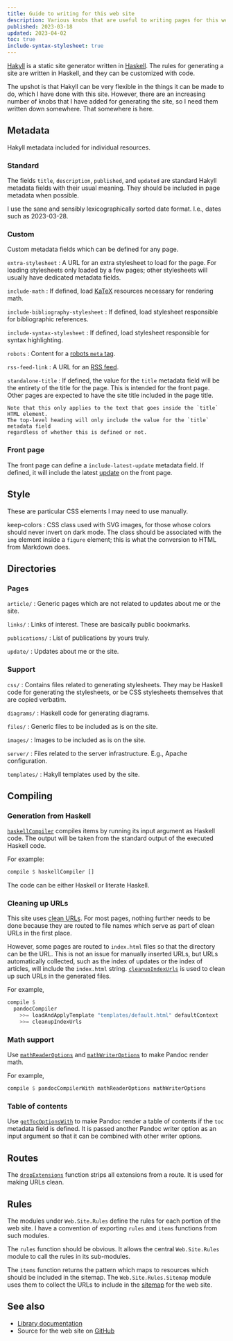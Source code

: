 ```yaml
---
title: Guide to writing for this web site
description: Various knobs that are useful to writing pages for this web site.
published: 2023-03-18
updated: 2023-04-02
toc: true
include-syntax-stylesheet: true
---
```


[Hakyll] is a static site generator written in [Haskell].
The rules for generating a site are written in Haskell,
and they can be customized with code.

The upshot is that Hakyll can be very flexible in the things it can be made to do,
which I have done with this site.
However, there are an increasing number of knobs that I have added
for generating the site, so I need them written down somewhere.
That somewhere is here.

[Hakyll]: https://jaspervdj.be/hakyll/
[Haskell]: https://haskell.org/

## Metadata

Hakyll metadata included for individual resources.

### Standard

The fields `title`, `description`, `published`, and `updated`
are standard Hakyll metadata fields with their usual meaning.
They should be included in page metadata when possible.

I use the sane and sensibly lexicographically sorted date format.
I.e., dates such as 2023-03-28.

### Custom

Custom metadata fields which can be defined for any page.

`extra-stylesheet`
:   A URL for an extra stylesheet to load for the page.
    For loading stylesheets only loaded by a few pages;
    other stylesheets will usually have dedicated metadata fields.

`include-math`
:   If defined, load [KaTeX] resources necessary for rendering math.

`include-bibliography-stylesheet`
:   If defined, load stylesheet responsible for bibliographic references.

`include-syntax-stylesheet`
:   If defined, load stylesheet responsible for syntax highlighting.

`robots`
:   Content for a [robots `meta` tag].

`rss-feed-link`
:   A URL for an [RSS feed].

`standalone-title`
:   If defined, the value for the `title` metadata field will be
    the entirety of the title for the page.  This is intended for the front page.
    Other pages are expected to have the site title included in the page title.

    Note that this only applies to the text that goes inside the `title` HTML element.
    The top-level heading will only include the value for the `title` metadata field
    regardless of whether this is defined or not.

[KaTeX]: https://katex.org/
[robots `meta` tag]: https://www.robotstxt.org/meta.html
[RSS feed]: https://validator.w3.org/feed/docs/rss2.html

### Front page

The front page can define a `include-latest-update` metadata field.
If defined, it will include the latest [update] on the front page.

[update]:  /updates

## Style

These are particular CSS elements I may need to use manually.

keep-colors
:   CSS class used with SVG images, for those whose colors should never invert on dark mode.
    The class should be associated with the `img` element inside a `figure` element;
    this is what the conversion to HTML from Markdown does.

## Directories

### Pages

`article/`
:   Generic pages which are not related to updates about me or the site.

`links/`
:   Links of interest.  These are basically public bookmarks.

`publications/`
:   List of publications by yours truly.

`update/`
:   Updates about me or the site.

### Support

`css/`
:   Contains files related to generating stylesheets.
    They may be Haskell code for generating the stylesheets,
    or be CSS stylesheets themselves that are copied verbatim.

`diagrams/`
:   Haskell code for generating diagrams.

`files/`
:   Generic files to be included as is on the site.

`images/`
:   Images to be included as is on the site.

`server/`
:   Files related to the server infrastructure.
    E.g., Apache configuration.

`templates/`
:   Hakyll templates used by the site.

## Compiling

### Generation from Haskell

[`haskellCompiler`] compiles items by running its input argument as Haskell code.
The output will be taken from the standard output of the executed Haskell code.

For example:

```haskell
compile $ haskellCompiler []
```

The code can be either Haskell or literate Haskell.

[`haskellCompiler`]: https://chungyc.github.io/site-personal/Web-Site-Compilers.html#v:haskellCompiler

### Cleaning up URLs

This site uses [clean URLs].  For most pages, nothing further needs to be done
because they are routed to file names which serve as part of clean URLs in the first place.

However, some pages are routed to `index.html` files so that the directory can be the URL.
This is not an issue for manually inserted URLs, but URLs automatically collected,
such as the index of updates or the index of articles, will include the `index.html` string.
[`cleanupIndexUrls`] is used to clean up such URLs in the generated files.

For example,

```haskell
compile $
  pandocCompiler
    >>= loadAndApplyTemplate "templates/default.html" defaultContext
    >>= cleanupIndexUrls
```

[clean URLs]: /article/technical/website/extensionless
[`cleanupIndexUrls`]: https://chungyc.github.io/site-personal/Web-Site-Compilers.html#v:cleanupIndexUrls

### Math support

Use [`mathReaderOptions`] and [`mathWriterOptions`] to make Pandoc render math.

For example,

```haskell
compile $ pandocCompilerWith mathReaderOptions mathWriterOptions
```

[`mathReaderOptions`]: https://chungyc.github.io/site-personal/Web-Site-Compilers.html#v:mathReaderOptions
[`mathWriterOptions`]: https://chungyc.github.io/site-personal/Web-Site-Compilers.html#v:mathWriterOptions

### Table of contents

Use [`getTocOptionsWith`] to make Pandoc render a table of contents
if the `toc` metadata field is defined.
It is passed another Pandoc writer option as an input argument
so that it can be combined with other writer options.

[`getTocOptionsWith`]: https://chungyc.github.io/site-personal/Web-Site-Compilers.html#v:getTocOptionsWith

## Routes

The [`dropExtensions`] function strips all extensions from a route.
It is used for making URLs clean.

[`dropExtensions`]: https://chungyc.github.io/site-personal/Web-Site-Routes.html#v:dropExtensions

## Rules

The modules under `Web.Site.Rules` define the rules for each portion of the web site.
I have a convention of exporting `rules` and `items` functions from such modules.

The `rules` function should be obvious.
It allows the central `Web.Site.Rules` module to call the rules in its sub-modules.

The `items` function returns the pattern which maps to resources
which should be included in the sitemap.
The `Web.Site.Rules.Sitemap` module uses them to collect the URLs
to include in the [sitemap] for the web site.

[sitemap]: https://www.sitemaps.org/

## See also

*   [Library documentation](https://chungyc.github.io/site-personal)
*   Source for the web site on [GitHub](https://github.com/chungyc/site-personal)
